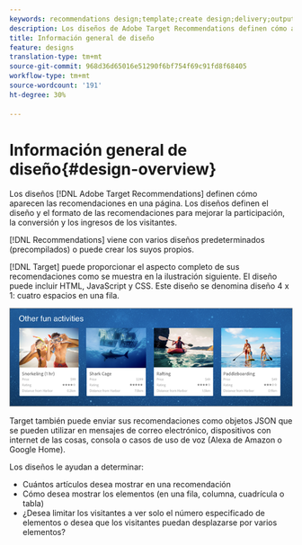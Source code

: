 ```yaml
---
keywords: recommendations design;template;create design;delivery;output
description: Los diseños de Adobe Target Recommendations definen cómo aparecen las recomendaciones en una página. Los diseños definen el diseño y el formato de las recomendaciones para mejorar la participación, la conversión y los ingresos de los visitantes.
title: Información general de diseño
feature: designs
translation-type: tm+mt
source-git-commit: 968d36d65016e51290f6bf754f69c91fd8f68405
workflow-type: tm+mt
source-wordcount: '191'
ht-degree: 30%

---
```



# Información general de diseño{#design-overview}

Los diseños [!DNL Adobe Target Recommendations] definen cómo aparecen las recomendaciones en una página. Los diseños definen el diseño y el formato de las recomendaciones para mejorar la participación, la conversión y los ingresos de los visitantes.

[!DNL Recommendations] viene con varios diseños predeterminados (precompilados) o puede crear los suyos propios.

[!DNL Target] puede proporcionar el aspecto completo de sus recomendaciones como se muestra en la ilustración siguiente. El diseño puede incluir HTML, JavaScript y CSS. Este diseño se denomina diseño 4 x 1: cuatro espacios en una fila.

![](assets/velocity_example.png)

Target también puede enviar sus recomendaciones como objetos JSON que se pueden utilizar en mensajes de correo electrónico, dispositivos con internet de las cosas, consola o casos de uso de voz (Alexa de Amazon o Google Home).

Los diseños le ayudan a determinar:

* Cuántos artículos desea mostrar en una recomendación
* Cómo desea mostrar los elementos (en una fila, columna, cuadrícula o tabla)
* ¿Desea limitar los visitantes a ver solo el número especificado de elementos o desea que los visitantes puedan desplazarse por varios elementos?

